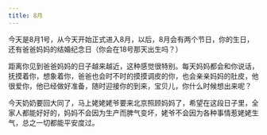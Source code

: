```yaml
---
title: 8月
---
```


今天是8月1号，从今天开始正式进入8月，以后，8月会有两个节日，你的生日，还有爸爸妈妈的结婚纪念日（你会在18号那天出生吗？）

距离你见到爸爸妈妈的日子越来越近，这种感觉很特别。每天妈妈都会和你说话，抚摸着你，想象着你，爸爸也会时不时的摸摸调皮的你，也会亲亲妈妈的肚皮，他很爱你，他已经做好准备，随时迎接你的到来，宝贝儿，你什么时候想出来呢？

今天奶奶要回大同了，马上姥姥姥爷要来北京照顾妈妈了，希望在这段日子里，全家人都能好好的，妈妈不会因为生产而脾气变坏，姥爷不会因为各种事情惹姥姥生气，总之一切都能平安度过。


